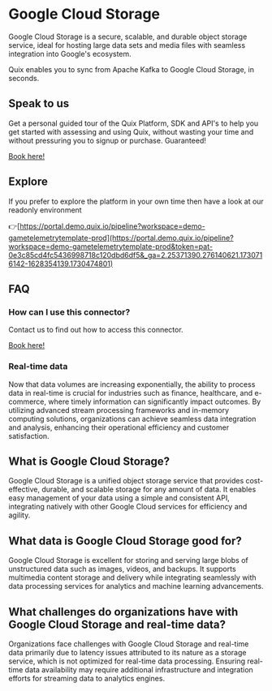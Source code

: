 <!-- START MARKDOWN -->
<!--[tech-name]-->
# Google Cloud Storage

<!--[blurb-about-tech]-->
Google Cloud Storage is a secure, scalable, and durable object storage service, ideal for hosting large data sets and media files with seamless integration into Google's ecosystem.

Quix enables you to sync from Apache Kafka <span id="to_or_from">to</span> <span id="techname">Google Cloud Storage</span>, in seconds.

## Speak to us

Get a personal guided tour of the Quix Platform, SDK and API's to help you get started with assessing and using Quix, without wasting your time and without pressuring you to signup or purchase. Guaranteed!

[Book here!](https://share.hsforms.com/1iW0TmZzKQMChk0lxd_tGiw4yjw2?__hstc=175542013.19c333c2ae8002be5fbc6a17a447e442.1730474801833.1730474801833.1730716142494.2&__hssc=175542013.2.1730716142494&__hsfp=3927774151)

## Explore

If you prefer to explore the platform in your own time then have a look at our readonly environment

👉[https://portal.demo.quix.io/pipeline?workspace=demo-gametelemetrytemplate-prod](https://portal.demo.quix.io/pipeline?workspace=demo-gametelemetrytemplate-prod&token=pat-0e3c85cd4fc5436998718c120dbd6df5&_ga=2.25371390.276140621.1730716142-1628354139.1730474801)

## FAQ 

### How can I use this connector?

Contact us to find out how to access this connector.

[Book here!](https://share.hsforms.com/1iW0TmZzKQMChk0lxd_tGiw4yjw2?__hstc=175542013.19c333c2ae8002be5fbc6a17a447e442.1730474801833.1730474801833.1730716142494.2&__hssc=175542013.2.1730716142494&__hsfp=3927774151)

### Real-time data

Now that data volumes are increasing exponentially, the ability to process data in real-time is crucial for industries such as finance, healthcare, and e-commerce, where timely information can significantly impact outcomes. By utilizing advanced stream processing frameworks and in-memory computing solutions, organizations can achieve seamless data integration and analysis, enhancing their operational efficiency and customer satisfaction.

## What is <span id="techname">Google Cloud Storage</span>?

<!--[tech-seo-text]-->
Google Cloud Storage is a unified object storage service that provides cost-effective, durable, and scalable storage for any amount of data. It enables easy management of your data using a simple and consistent API, integrating natively with other Google Cloud services for efficiency and agility.

## What data is <span id="techname">Google Cloud Storage</span> good for?

<!--[tech-data-seo-text]-->
Google Cloud Storage is excellent for storing and serving large blobs of unstructured data such as images, videos, and backups. It supports multimedia content storage and delivery while integrating seamlessly with data processing services for analytics and machine learning advancements.

## What challenges do organizations have with <span id="techname">Google Cloud Storage</span> and real-time data?

<!--[tech-challenges-seo-text]-->
Organizations face challenges with Google Cloud Storage and real-time data primarily due to latency issues attributed to its nature as a storage service, which is not optimized for real-time data processing. Ensuring real-time data availability may require additional infrastructure and integration efforts for streaming data to analytics engines.
<!-- END MARKDOWN -->